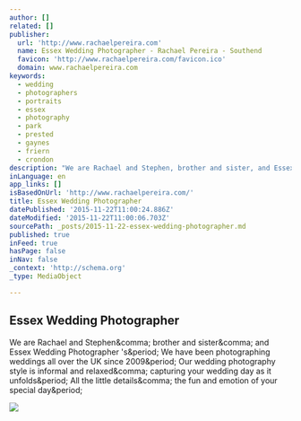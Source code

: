 ```yaml
---
author: []
related: []
publisher:
  url: 'http://www.rachaelpereira.com'
  name: Essex Wedding Photographer - Rachael Pereira - Southend
  favicon: 'http://www.rachaelpereira.com/favicon.ico'
  domain: www.rachaelpereira.com
keywords:
  - wedding
  - photographers
  - portraits
  - essex
  - photography
  - park
  - prested
  - gaynes
  - friern
  - crondon
description: "We are Rachael and Stephen, brother and sister, and Essex Wedding Photographer 's. We have been photographing weddings all over the UK since 2009. Our wedding photography style is informal and relaxed, capturing your wedding day as it unfolds. All the little details, the fun and emotion of your special day."
inLanguage: en
app_links: []
isBasedOnUrl: 'http://www.rachaelpereira.com/'
title: Essex Wedding Photographer
datePublished: '2015-11-22T11:00:24.886Z'
dateModified: '2015-11-22T11:00:06.703Z'
sourcePath: _posts/2015-11-22-essex-wedding-photographer.md
published: true
inFeed: true
hasPage: false
inNav: false
_context: 'http://schema.org'
_type: MediaObject

---
```

<article style=""><h1>Essex Wedding Photographer</h1><p>We are Rachael and Stephen&amp;comma; brother and sister&amp;comma; and Essex Wedding Photographer 's&amp;period; We have been photographing weddings all over the UK since 2009&amp;period; Our wedding photography style is informal and relaxed&amp;comma; capturing your wedding day as it unfolds&amp;period; All the little details&amp;comma; the fun and emotion of your special day&amp;period;</p><img src="https://static1.squarespace.com/static/53ac4face4b0dbfd605dca16/t/55afb14ce4b0db7fb27230c1/1447761299645/?format=1000w" /></article>